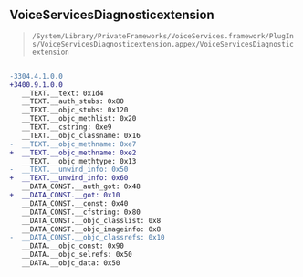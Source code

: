 ## VoiceServicesDiagnosticextension

> `/System/Library/PrivateFrameworks/VoiceServices.framework/PlugIns/VoiceServicesDiagnosticextension.appex/VoiceServicesDiagnosticextension`

```diff

-3304.4.1.0.0
+3400.9.1.0.0
   __TEXT.__text: 0x1d4
   __TEXT.__auth_stubs: 0x80
   __TEXT.__objc_stubs: 0x120
   __TEXT.__objc_methlist: 0x20
   __TEXT.__cstring: 0xe9
   __TEXT.__objc_classname: 0x16
-  __TEXT.__objc_methname: 0xe7
+  __TEXT.__objc_methname: 0xe2
   __TEXT.__objc_methtype: 0x13
-  __TEXT.__unwind_info: 0x50
+  __TEXT.__unwind_info: 0x60
   __DATA_CONST.__auth_got: 0x48
+  __DATA_CONST.__got: 0x10
   __DATA_CONST.__const: 0x40
   __DATA_CONST.__cfstring: 0x80
   __DATA_CONST.__objc_classlist: 0x8
   __DATA_CONST.__objc_imageinfo: 0x8
-  __DATA_CONST.__objc_classrefs: 0x10
   __DATA.__objc_const: 0x90
   __DATA.__objc_selrefs: 0x50
   __DATA.__objc_data: 0x50

```
